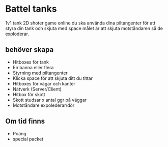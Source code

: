 # Battel tanks

1v1 tank 2D shoter game online du ska använda dina piltangenter för att styra din tank och skjuta med space målet är att skjuta motståndaren så de exploderar.

## behöver skapa

- Hitboxes för tank
- En banna eller flera
- Styrning med piltangenter 
- Klicka space för att skjuta ditt du tittar 
- Hitboxes för vägar och kanter
- Nätverk (Server/Client)
- Hitbox för skott
- Skott studsar x antal ggr på väggar
- Motståndare expolederar/dör
## Om tid finns
- Poäng 
- special packet 